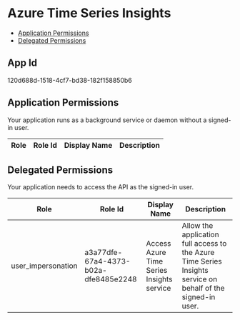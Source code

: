 # Azure Time Series Insights
- [Application Permissions](#application-permissions)
- [Delegated Permissions](#delegated-permissions)

## App Id
120d688d-1518-4cf7-bd38-182f158850b6

## Application Permissions
Your application runs as a background service or daemon without a signed-in user.

| Role | Role Id | Display Name | Description |
|---|---|---|---|

## Delegated Permissions
Your application needs to access the API as the signed-in user. 

| Role | Role Id | Display Name | Description |
|---|---|---|---|
| user_impersonation | a3a77dfe-67a4-4373-b02a-dfe8485e2248 | Access Azure Time Series Insights service | Allow the application full access to the Azure Time Series Insights service on behalf of the signed-in user. |

